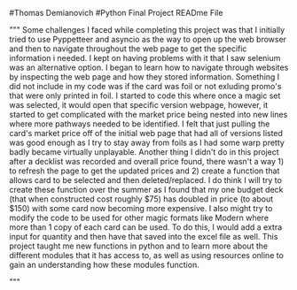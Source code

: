#Thomas Demianovich
#Python Final Project READme File


"""
Some challenges I faced while completing this project was that
I initially tried to use Pyppetteer and asyncio as the way to open up the web browser
and then to navigate throughout the web page to get the specific information i
needed. I kept on having problems with it that I saw selenium was an alternative option.
I began to learn how to navigate through websites by inspecting the web page and how they
stored information. Something I did not include in my code was if the card was foil or not
exluding promo's that were only printed in foil. I started to code this where once a magic set
was selected, it would open that specific version webpage, however, it started to get complicated
with the market price being nested into new lines where more pathways needed to be identified.
I felt that just pulling the card's market price off of the initial web page that had all of
versions listed was good enough as I try to stay away from foils as I had some warp pretty badly
became virtually unplayable. Another thing I didn't do in this project after a decklist was recorded
and overall price found, there wasn't a way 1) to refresh the page to get the updated prices and
2) create a function that allows card to be selected and then deleted/replaced. I do think I will try to
create these function over the summer as I found that my one budget deck (that when constructed cost roughly $75)
has doubled in price (to about $150) with some card now becoming more expensive. I also might try to modify
the code to be used for other magic formats like Modern where more than 1 copy of each card can be used.
To do this, I would add a extra input for quantity and then have that saved into the excel file as well.
This project taught me new functions in python and to learn more about the different modules that it
has access to, as well as using resources online to gain an understanding how these modules function.

"""
